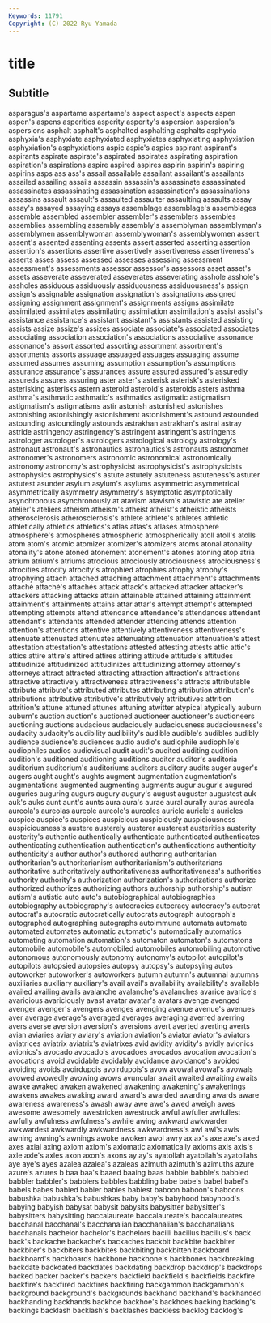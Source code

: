 ```yaml
---
Keywords: 11791
Copyright: (C) 2022 Ryu Yamada
---
```



# title

## Subtitle
 asparagus's aspartame aspartame's aspect aspect's aspects aspen
aspen's aspens asperities asperity asperity's aspersion aspersion's aspersions asphalt asphalt's
asphalted asphalting asphalts asphyxia asphyxia's asphyxiate asphyxiated asphyxiates asphyxiating asphyxiation
asphyxiation's asphyxiations aspic aspic's aspics aspirant aspirant's aspirants aspirate aspirate's
aspirated aspirates aspirating aspiration aspiration's aspirations aspire aspired aspires aspirin
aspirin's aspiring aspirins asps ass ass's assail assailable assailant assailant's
assailants assailed assailing assails assassin assassin's assassinate assassinated assassinates assassinating
assassination assassination's assassinations assassins assault assault's assaulted assaulter assaulting assaults
assay assay's assayed assaying assays assemblage assemblage's assemblages assemble assembled
assembler assembler's assemblers assembles assemblies assembling assembly assembly's assemblyman assemblyman's
assemblymen assemblywoman assemblywoman's assemblywomen assent assent's assented assenting assents assert
asserted asserting assertion assertion's assertions assertive assertively assertiveness assertiveness's asserts
asses assess assessed assesses assessing assessment assessment's assessments assessor assessor's
assessors asset asset's assets asseverate asseverated asseverates asseverating asshole asshole's
assholes assiduous assiduously assiduousness assiduousness's assign assign's assignable assignation assignation's
assignations assigned assigning assignment assignment's assignments assigns assimilate assimilated assimilates
assimilating assimilation assimilation's assist assist's assistance assistance's assistant assistant's assistants
assisted assisting assists assize assize's assizes associate associate's associated associates
associating association association's associations associative assonance assonance's assort assorted assorting
assortment assortment's assortments assorts assuage assuaged assuages assuaging assume assumed
assumes assuming assumption assumption's assumptions assurance assurance's assurances assure assured
assured's assuredly assureds assures assuring aster aster's asterisk asterisk's asterisked
asterisking asterisks astern asteroid asteroid's asteroids asters asthma asthma's asthmatic
asthmatic's asthmatics astigmatic astigmatism astigmatism's astigmatisms astir astonish astonished astonishes
astonishing astonishingly astonishment astonishment's astound astounded astounding astoundingly astounds astrakhan
astrakhan's astral astray astride astringency astringency's astringent astringent's astringents astrologer
astrologer's astrologers astrological astrology astrology's astronaut astronaut's astronautics astronautics's astronauts
astronomer astronomer's astronomers astronomic astronomical astronomically astronomy astronomy's astrophysicist astrophysicist's
astrophysicists astrophysics astrophysics's astute astutely astuteness astuteness's astuter astutest asunder
asylum asylum's asylums asymmetric asymmetrical asymmetrically asymmetry asymmetry's asymptotic asymptotically
asynchronous asynchronously at atavism atavism's atavistic ate atelier atelier's ateliers
atheism atheism's atheist atheist's atheistic atheists atherosclerosis atherosclerosis's athlete athlete's
athletes athletic athletically athletics athletics's atlas atlas's atlases atmosphere atmosphere's
atmospheres atmospheric atmospherically atoll atoll's atolls atom atom's atomic atomizer
atomizer's atomizers atoms atonal atonality atonality's atone atoned atonement atonement's
atones atoning atop atria atrium atrium's atriums atrocious atrociously atrociousness
atrociousness's atrocities atrocity atrocity's atrophied atrophies atrophy atrophy's atrophying attach
attached attaching attachment attachment's attachments attaché attaché's attachés attack attack's
attacked attacker attacker's attackers attacking attacks attain attainable attained attaining
attainment attainment's attainments attains attar attar's attempt attempt's attempted attempting
attempts attend attendance attendance's attendances attendant attendant's attendants attended attender
attending attends attention attention's attentions attentive attentively attentiveness attentiveness's attenuate
attenuated attenuates attenuating attenuation attenuation's attest attestation attestation's attestations attested
attesting attests attic attic's attics attire attire's attired attires attiring
attitude attitude's attitudes attitudinize attitudinized attitudinizes attitudinizing attorney attorney's attorneys
attract attracted attracting attraction attraction's attractions attractive attractively attractiveness attractiveness's
attracts attributable attribute attribute's attributed attributes attributing attribution attribution's attributions
attributive attributive's attributively attributives attrition attrition's attune attuned attunes attuning
atwitter atypical atypically auburn auburn's auction auction's auctioned auctioneer auctioneer's
auctioneers auctioning auctions audacious audaciously audaciousness audaciousness's audacity audacity's audibility
audibility's audible audible's audibles audibly audience audience's audiences audio audio's
audiophile audiophile's audiophiles audios audiovisual audit audit's audited auditing audition
audition's auditioned auditioning auditions auditor auditor's auditoria auditorium auditorium's auditoriums
auditors auditory audits auger auger's augers aught aught's aughts augment
augmentation augmentation's augmentations augmented augmenting augments augur augur's augured auguries
auguring augurs augury augury's august auguster augustest auk auk's auks
aunt aunt's aunts aura aura's aurae aural aurally auras aureola
aureola's aureolas aureole aureole's aureoles auricle auricle's auricles auspice auspice's
auspices auspicious auspiciously auspiciousness auspiciousness's austere austerely austerer austerest austerities
austerity austerity's authentic authentically authenticate authenticated authenticates authenticating authentication authentication's
authentications authenticity authenticity's author author's authored authoring authoritarian authoritarian's authoritarianism
authoritarianism's authoritarians authoritative authoritatively authoritativeness authoritativeness's authorities authority authority's authorization
authorization's authorizations authorize authorized authorizes authorizing authors authorship authorship's autism
autism's autistic auto auto's autobiographical autobiographies autobiography autobiography's autocracies autocracy
autocracy's autocrat autocrat's autocratic autocratically autocrats autograph autograph's autographed autographing
autographs autoimmune automata automate automated automates automatic automatic's automatically automatics
automating automation automation's automaton automaton's automatons automobile automobile's automobiled automobiles
automobiling automotive autonomous autonomously autonomy autonomy's autopilot autopilot's autopilots autopsied
autopsies autopsy autopsy's autopsying autos autoworker autoworker's autoworkers autumn autumn's
autumnal autumns auxiliaries auxiliary auxiliary's avail avail's availability availability's available
availed availing avails avalanche avalanche's avalanches avarice avarice's avaricious avariciously
avast avatar avatar's avatars avenge avenged avenger avenger's avengers avenges
avenging avenue avenue's avenues aver average average's averaged averages averaging
averred averring avers averse aversion aversion's aversions avert averted averting
averts avian aviaries aviary aviary's aviation aviation's aviator aviator's aviators
aviatrices aviatrix aviatrix's aviatrixes avid avidity avidity's avidly avionics avionics's
avocado avocado's avocadoes avocados avocation avocation's avocations avoid avoidable avoidably
avoidance avoidance's avoided avoiding avoids avoirdupois avoirdupois's avow avowal avowal's
avowals avowed avowedly avowing avows avuncular await awaited awaiting awaits
awake awaked awaken awakened awakening awakening's awakenings awakens awakes awaking
award award's awarded awarding awards aware awareness awareness's awash away
awe awe's awed aweigh awes awesome awesomely awestricken awestruck awful
awfuller awfullest awfully awfulness awfulness's awhile awing awkward awkwarder awkwardest
awkwardly awkwardness awkwardness's awl awl's awls awning awning's awnings awoke
awoken awol awry ax ax's axe axe's axed axes axial
axing axiom axiom's axiomatic axiomatically axioms axis axis's axle axle's
axles axon axon's axons ay ay's ayatollah ayatollah's ayatollahs aye
aye's ayes azalea azalea's azaleas azimuth azimuth's azimuths azure azure's
azures b baa baa's baaed baaing baas babble babble's babbled
babbler babbler's babblers babbles babbling babe babe's babel babel's babels
babes babied babier babies babiest baboon baboon's baboons babushka babushka's
babushkas baby baby's babyhood babyhood's babying babyish babysat babysit babysits
babysitter babysitter's babysitters babysitting baccalaureate baccalaureate's baccalaureates bacchanal bacchanal's bacchanalian
bacchanalian's bacchanalians bacchanals bachelor bachelor's bachelors bacilli bacillus bacillus's back
back's backache backache's backaches backbit backbite backbiter backbiter's backbiters backbites
backbiting backbitten backboard backboard's backboards backbone backbone's backbones backbreaking backdate
backdated backdates backdating backdrop backdrop's backdrops backed backer backer's backers
backfield backfield's backfields backfire backfire's backfired backfires backfiring backgammon backgammon's
background background's backgrounds backhand backhand's backhanded backhanding backhands backhoe backhoe's
backhoes backing backing's backings backlash backlash's backlashes backless backlog backlog's
